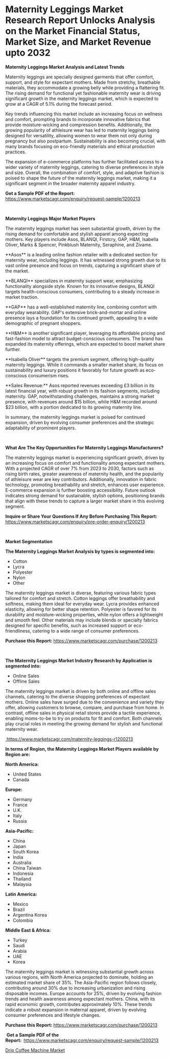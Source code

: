 <p><h1>Maternity Leggings Market Research Report Unlocks Analysis on the Market Financial Status, Market Size, and Market Revenue upto 2032</h1></p><p><strong>Maternity Leggings Market Analysis and Latest Trends</strong></p>
<p><p>Maternity leggings are specially designed garments that offer comfort, support, and style for expectant mothers. Made from stretchy, breathable materials, they accommodate a growing belly while providing a flattering fit. The rising demand for functional yet fashionable maternity wear is driving significant growth in the maternity leggings market, which is expected to grow at a CAGR of 5.1% during the forecast period. </p><p>Key trends influencing this market include an increasing focus on wellness and comfort, prompting brands to incorporate innovative fabrics that provide moisture-wicking and compression benefits. Additionally, the growing popularity of athleisure wear has led to maternity leggings being designed for versatility, allowing women to wear them not only during pregnancy but also postpartum. Sustainability is also becoming crucial, with many brands focusing on eco-friendly materials and ethical production practices. </p><p>The expansion of e-commerce platforms has further facilitated access to a wider variety of maternity leggings, catering to diverse preferences in style and size. Overall, the combination of comfort, style, and adaptive fashion is poised to shape the future of the maternity leggings market, making it a significant segment in the broader maternity apparel industry.</p></p>
<p><strong>Get a Sample PDF of the Report:&nbsp;</strong> <a href="https://www.marketscagr.com/enquiry/request-sample/1200213?utm_campaign=3562&utm_medium=2&utm_source=Github&utm_content=ia&utm_term=04042025&utm_id=maternity-leggings">https://www.marketscagr.com/enquiry/request-sample/1200213</a></p>
<p>&nbsp;</p>
<p><strong>Maternity Leggings Major Market Players</strong></p>
<p><p>The maternity leggings market has seen substantial growth, driven by the rising demand for comfortable and stylish apparel among expecting mothers. Key players include Asos, BLANQI, Firstcry, GAP, H&M, Isabella Oliver, Marks & Spencer, Pinkblush Maternity, Seraphine, and Zivame.</p><p>**Asos** is a leading online fashion retailer with a dedicated section for maternity wear, including leggings. It has witnessed strong growth due to its vast online presence and focus on trends, capturing a significant share of the market. </p><p>**BLANQI** specializes in maternity support wear, emphasizing functionality alongside style. Known for its innovative designs, BLANQI targets health-conscious consumers, contributing to a steady increase in market traction.</p><p>**GAP** has a well-established maternity line, combining comfort with everyday wearability. GAP's extensive brick-and-mortar and online presence lays a foundation for its continued growth, appealing to a wide demographic of pregnant shoppers.</p><p>**H&M** is another significant player, leveraging its affordable pricing and fast-fashion model to attract budget-conscious consumers. The brand has expanded its maternity offerings, which are expected to boost market share further.</p><p>**Isabella Oliver** targets the premium segment, offering high-quality maternity leggings. While it commands a smaller market share, its focus on sustainability and luxury positions it favorably for future growth as eco-conscious consumerism rises.</p><p>**Sales Revenue:** Asos reported revenues exceeding £3 billion in its latest financial year, with robust growth in its fashion segments, including maternity. GAP, notwithstanding challenges, maintains a strong market presence, with revenues around $15 billion, while H&M recorded around $23 billion, with a portion dedicated to its growing maternity line.</p><p>In summary, the maternity leggings market is poised for continued expansion, driven by evolving consumer preferences and the strategic adaptability of prominent players.</p></p>
<p>&nbsp;</p>
<p><strong>What Are The Key Opportunities For Maternity Leggings Manufacturers?</strong></p>
<p><p>The maternity leggings market is experiencing significant growth, driven by an increasing focus on comfort and functionality among expectant mothers. With a projected CAGR of over 7% from 2023 to 2030, factors such as rising birth rates, greater awareness of maternity health, and the popularity of athleisure wear are key contributors. Additionally, innovation in fabric technology, promoting breathability and stretch, enhances user experience. E-commerce expansion is further boosting accessibility. Future outlook indicates strong demand for sustainable, stylish options, positioning brands that align with these trends to capture a larger market share in this evolving segment.</p></p>
<p><strong>Inquire or Share Your Questions If Any Before Purchasing This Report:</strong> <a href="https://www.marketscagr.com/enquiry/pre-order-enquiry/1200213?utm_campaign=3562&utm_medium=2&utm_source=Github&utm_content=ia&utm_term=04042025&utm_id=maternity-leggings">https://www.marketscagr.com/enquiry/pre-order-enquiry/1200213</a></p>
<p>&nbsp;</p>
<p><strong>Market Segmentation</strong></p>
<p><strong>The Maternity Leggings Market Analysis by types is segmented into:</strong></p>
<p><ul><li>Cotton</li><li>Lycra</li><li>Polyester</li><li>Nylon</li><li>Other</li></ul></p>
<p><p>The maternity leggings market is diverse, featuring various fabric types tailored for comfort and stretch. Cotton leggings offer breathability and softness, making them ideal for everyday wear. Lycra provides enhanced elasticity, allowing for better shape retention. Polyester is favored for its durability and moisture-wicking properties, while nylon offers a lightweight and smooth feel. Other materials may include blends or specialty fabrics designed for specific benefits, such as increased support or eco-friendliness, catering to a wide range of consumer preferences.</p></p>
<p><strong>Purchase this Report:&nbsp;</strong><a href="https://www.marketscagr.com/purchase/1200213?utm_campaign=3562&utm_medium=2&utm_source=Github&utm_content=ia&utm_term=04042025&utm_id=maternity-leggings">https://www.marketscagr.com/purchase/1200213</a></p>
<p>&nbsp;</p>
<p><strong>The Maternity Leggings Market Industry Research by Application is segmented into:</strong></p>
<p><ul><li>Online Sales</li><li>Offline Sales</li></ul></p>
<p><p>The maternity leggings market is driven by both online and offline sales channels, catering to the diverse shopping preferences of expectant mothers. Online sales have surged due to the convenience and variety they offer, allowing customers to browse, compare, and purchase from home. In contrast, offline sales in physical retail stores provide a tactile experience, enabling moms-to-be to try on products for fit and comfort. Both channels play crucial roles in meeting the growing demand for stylish and functional maternity wear.</p></p>
<p><a href="https://www.marketscagr.com/maternity-leggings-r1200213?utm_campaign=3562&utm_medium=2&utm_source=Github&utm_content=ia&utm_term=04042025&utm_id=maternity-leggings">&nbsp;https://www.marketscagr.com/maternity-leggings-r1200213</a></p>
<p><strong>In terms of Region, the Maternity Leggings Market Players available by Region are:</strong></p>
<p>
    <p> <strong> North America: </strong>
        <ul>
            <li>United States</li>
            <li>Canada</li>
        </ul>
        </p> 
    <p> <strong> Europe: </strong>
        <ul>
            <li>Germany</li>
            <li>France</li>
            <li>U.K.</li>
            <li>Italy</li>
            <li>Russia</li>
        </ul>
        </p> 
    <p> <strong> Asia-Pacific: </strong>
        <ul>
            <li>China</li>
            <li>Japan</li>
            <li>South Korea</li>
            <li>India</li>
            <li>Australia</li>
            <li>China Taiwan</li>
            <li>Indonesia</li>
            <li>Thailand</li>
            <li>Malaysia</li>
        </ul>
        </p> 
    <p> <strong> Latin America: </strong>
        <ul>
            <li>Mexico</li>
            <li>Brazil</li>
            <li>Argentina Korea</li>
            <li>Colombia</li>
        </ul>
        </p> 
    <p> <strong> Middle East & Africa: </strong>
        <ul>
            <li>Turkey</li>
            <li>Saudi</li>
            <li>Arabia</li>
            <li>UAE</li>
            <li>Korea</li>
        </ul>
    </p>
    </p>
<p><p>The maternity leggings market is witnessing substantial growth across various regions, with North America projected to dominate, holding an estimated market share of 35%. The Asia-Pacific region follows closely, contributing around 30% due to increasing urbanization and rising disposable incomes. Europe accounts for 25%, driven by evolving fashion trends and health awareness among expectant mothers. China, with its rapid economic growth, contributes approximately 10%. These trends indicate a robust expansion in maternal apparel, driven by evolving consumer preferences and lifestyle changes.</p></p>
<p><strong>Purchase this Report: </strong><a href="https://www.marketscagr.com/purchase/1200213?utm_campaign=3562&utm_medium=2&utm_source=Github&utm_content=ia&utm_term=04042025&utm_id=maternity-leggings">https://www.marketscagr.com/purchase/1200213</a></p>
<p>&nbsp;<strong>Get a Sample PDF of the Report:&nbsp;&nbsp;</strong><a href="https://www.marketscagr.com/enquiry/request-sample/1200213?utm_campaign=3562&utm_medium=2&utm_source=Github&utm_content=ia&utm_term=04042025&utm_id=maternity-leggings">https://www.marketscagr.com/enquiry/request-sample/1200213</a></p>
<p><strong></strong></p>
<p><p><a href="https://github.com/naulasulakr0/Market-Research-Report-List-1/blob/main/drip-coffee-machine-market.md?utm_campaign=3562&utm_medium=2&utm_source=Github&utm_content=ia&utm_term=04042025&utm_id=maternity-leggings">Drip Coffee Machine Market</a></p></p>